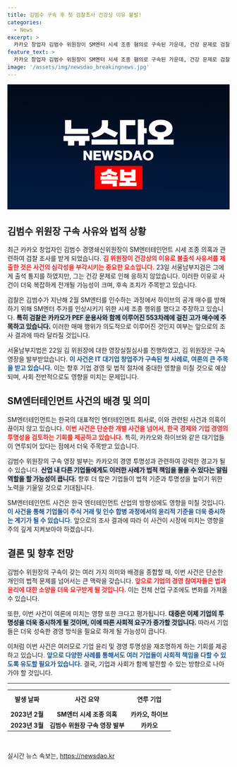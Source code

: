 ```yaml
---
title: 김범수 구속 후 첫 검찰조사 건강상 이유 불발!
categories:
  - News
excerpt: >
  카카오 창업자 김범수 위원장이 SM엔터 시세 조종 혐의로 구속된 가운데, 건강 문제로 검찰 조사에 불출석 사유서를 제출했다. IT 대기업 창립자의 첫 구속, 이 사건의 진실은 무엇일까?
feature_text: >
  카카오 창업자 김범수 위원장이 SM엔터 시세 조종 혐의로 구속된 가운데, 건강 문제로 검찰 조사에 불출석 사유서를 제출했다. IT 대기업 창립자의 첫 구속, 이 사건의 진실은 무엇일까?
image: '/assets/img/newsdao_breakingnews.jpg'
---
```


<p><img src="/assets/img/newsdao_breakingnews.jpg" alt="bookingtag 속보" /></p>

<h2 data-ke-size="size26">김범수 위원장 구속 사유와 법적 상황</h2>

<p data-ke-size="size16">최근 카카오 창업자인 김범수 경영쇄신위원장이 SM엔터테인먼트 시세 조종 의혹과 관련하여 검찰 조사를 받게 되었습니다. <b><span style="color: #ee2323;">김 위원장이 건강상의 이유로 불출석 사유서를 제출한 것은 사건의 심각성을 부각시키는 중요한 요소입니다.</span></b> 23일 서울남부지검은 그에게 출석 통지를 하였지만, 그는 건강 문제로 인해 응하지 않았습니다. 이러한 이유로 사건이 더욱 복잡하게 전개될 가능성이 크며, 후속 조치가 주목받고 있습니다.</p>

<p data-ke-size="size16">검찰은 김범수가 지난해 2월 SM엔터를 인수하는 과정에서 하이브의 공개 매수를 방해하기 위해 SM엔터 주가를 인상시키기 위한 시세 조종 행위를 했다고 주장하고 있습니다. <b><span style="background-color: #21538527;">특히 검찰은 카카오가 PEF 운용사와 함께 이루어진 553차례에 걸친 고가 매수에 주목하고 있습니다.</span></b> 이러한 매매 행위가 의도적으로 이루어진 것인지 여부는 앞으로의 조사 결과에 따라 달라질 것입니다.</p>

<p data-ke-size="size16">서울남부지법은 22일 김 위원장에 대한 영장실질심사를 진행하였고, 김 위원장은 구속영장을 발부받았습니다. <b><span style="color: #1a5490;">이 사건은 IT 대기업 창업주가 구속된 첫 사례로, 여론의 큰 주목을 받고 있습니다.</span></b> 이는 향후 기업 경영 및 법적 절차에 중대한 영향을 미칠 것으로 예상되며, 사회 전반적으로도 영향을 미치는 문제입니다.</p>

<h2 data-ke-size="size26">SM엔터테인먼트 사건의 배경 및 의미</h2>

<p data-ke-size="size16">SM엔터테인먼트는 한국의 대표적인 엔터테인먼트 회사로, 이와 관련된 사건과 의혹이 끊이지 않고 있습니다. <b><span style="color: #ee2323;">이번 사건은 단순한 개별 사건을 넘어서, 한국 경제와 기업 경영의 투명성을 검토하는 기회를 제공하고 있습니다.</span></b> 특히, 카카오와 하이브와 같은 대기업들이 연루되어 있다는 점에서 더욱 주목받고 있습니다.</p>

<p data-ke-size="size16">김범수 위원장의 구속 영장 발부는 카카오의 경영 투명성과 관련하여 강력한 경고가 될 수 있습니다. <b><span style="background-color: #21538527;">산업 내 다른 기업들에게도 이러한 사례가 법적 책임을 물을 수 있다는 알림 역할을 할 가능성이 큽니다.</span></b> 향후 더 많은 기업들이 법적 기준과 투명성을 높이기 위한 노력을 기울일 것으로 기대됩니다.</p>

<p data-ke-size="size16">SM엔터테인먼트 사건은 한국 엔터테인먼트 산업의 방향성에도 영향을 미칠 것입니다. <b><span style="color: #1a5490;">이 사건을 통해 기업들이 주식 거래 및 인수 합병 과정에서의 윤리적 기준을 더욱 중시하는 계기가 될 수 있습니다.</span></b> 앞으로의 조사 결과에 따라 이 사건이 시장에 미치는 영향을 주의 깊게 지켜보아야 하겠습니다.</p>

<h2 data-ke-size="size26">결론 및 향후 전망</h2>

<p data-ke-size="size16">김범수 위원장의 구속이 갖는 여러 가지 의미와 배경을 종합할 때, 이번 사건은 단순한 개인의 법적 문제를 넘어서는 큰 맥락을 갖습니다. <b><span style="color: #ee2323;">앞으로 기업의 경영 참여자들은 법과 윤리에 대한 소양을 더욱 요구받게 될 것입니다.</span></b> 이는 전체 산업 구조에도 변화를 가져올 수 있습니다.</p>

<p data-ke-size="size16">또한, 이번 사건이 여론에 미치는 영향 또한 크다고 평가됩니다. <b><span style="background-color: #21538527;">대중은 이제 기업의 투명성을 더욱 중시하게 될 것이며, 이에 따른 사회적 요구가 증가할 것입니다.</span></b> 따라서 기업들은 더욱 성숙한 경영 방식을 필요로 하게 될 가능성이 큽니다.</p>

<p data-ke-size="size16">이처럼 이번 사건은 여러모로 기업 윤리 및 경영 투명성을 재조명하게 하는 기회를 제공하고 있습니다. <b><span style="color: #1a5490;">앞으로 다양한 사례를 통해서도 여러 기업들이 사회적 책임을 다할 수 있도록 유도할 필요가 있습니다.</span></b> 결국, 기업과 사회가 함께 발전할 수 있는 방향으로 나아가야 할 것입니다.</p>

<hr/>

<table style="width:100%; border-collapse:collapse;">
  <tr>
    <td style="text-align: center; height: 37px;"><b>발생 날짜</b></td>
    <td style="text-align: center; height: 37px;"><b>사건 요약</b></td>
    <td style="text-align: center; height: 37px;"><b>연루 기업</b></td>
  </tr>
  <tr>
    <td style="text-align: center; height: 17px;"><b>2023년 2월</b></td>
    <td style="text-align: center; height: 17px;"><b>SM엔터 시세 조종 의혹</b></td>
    <td style="text-align: center; height: 17px;"><b>카카오, 하이브</b></td>
  </tr>
  <tr>
    <td style="text-align: center; height: 17px;"><b>2023년 3월</b></td>
    <td style="text-align: center; height: 17px;"><b>김범수 위원장 구속 영장 발부</b></td>
    <td style="text-align: center; height: 17px;"><b>카카오</b></td>
  </tr>
</table>

<p data-ke-size="size16">&nbsp;</p>
실시간 뉴스 속보는, <a href="https://newsdao.kr" rel="dofollow">https://newsdao.kr</a>


